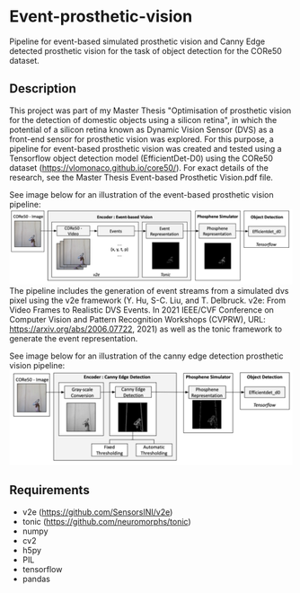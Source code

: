 # Event-prosthetic-vision
Pipeline for event-based simulated prosthetic vision and Canny Edge detected prosthetic vision for the task of object detection for the CORe50 dataset. 

## Description
This project was part of my Master Thesis "Optimisation of prosthetic vision for the detection of domestic objects using a silicon retina", in which the potential of a silicon retina known as Dynamic Vision Sensor (DVS) as a front-end sensor for prosthetic vision was explored. For this purpose, a pipeline for event-based prosthetic vision was created and tested using a Tensorflow object detection model (EfficientDet-D0) using the CORe50 dataset (https://vlomonaco.github.io/core50/). For exact details of the research, see the Master Thesis Event-based Prosthetic Vision.pdf file. 

See image below for an illustration of the event-based prosthetic vision pipeline: 
![alt text](https://github.com/ChantalvDuin/event-prosthetic-vision/blob/6e47f919587daac58c6b7bb7b87fb43e08255e38/event-based%20pipeline.png)
The pipeline includes the generation of event streams from a simulated dvs pixel using the v2e framework (Y. Hu, S-C. Liu, and T. Delbruck. v2e: From Video Frames to Realistic DVS Events. In 2021 IEEE/CVF Conference on Computer Vision and Pattern Recognition Workshops (CVPRW), URL: https://arxiv.org/abs/2006.07722, 2021) as well as the tonic framework to generate the event representation. 

See image below for an illustration of the canny edge detection prosthetic vision pipeline: 
![alt text](https://github.com/ChantalvDuin/event-prosthetic-vision/blob/6e47f919587daac58c6b7bb7b87fb43e08255e38/canny%20pipeline.png)

## Requirements 
- v2e (https://github.com/SensorsINI/v2e)
- tonic (https://github.com/neuromorphs/tonic)
- numpy 
- cv2
- h5py
- PIL
- tensorflow
- pandas





